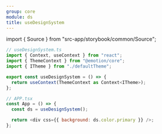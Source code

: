 ```yaml
---
group: core
module: ds
title: useDesignSystem
---
```


import { Source } from "src-app/storybook/common/Source";

```js {7,12}
// useDesignSystem.ts
import { Context, useContext } from "react";
import { ThemeContext } from "@emotion/core";
import { ITheme } from "./defaultTheme";

export const useDesignSystem = () => {
  return useContext(ThemeContext as Context<ITheme>);
};

// APP.tsx
const App = () => {
  const ds = useDesignSystem();

  return <div css={{ background: ds.color.primary }} />;
};
```

<Source path="src-core/ds/useDesignSystem.ts" />
